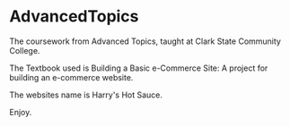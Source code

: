 # AdvancedTopics
The coursework from Advanced Topics, taught at Clark State Community College.

The Textbook used is Building a Basic e-Commerce Site: A project for building an e-commerce website.

The websites name is Harry's Hot Sauce.

Enjoy.
